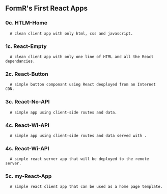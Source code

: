 ## FormR's First React Apps

  ### 0c. HTLM-Home 
      A clean client app with only html, css and javascript.
      
  ### 1c. React-Empty 
      A clean client app with only one line of HTML and all the React dependancies.

  ### 2c. React-Button 
      A simple button componant using React deoployed from an Internet CDN.

  ### 3c. React-No-API 
      A simple app using client-side routes and data.

  ### 4c. React-Wi-API 
      A simple app using client-side routes and data served with .

  ### 4s. React-Wi-API 
      A simple react server app that will be deployed to the remote server.

  ### 5c. my-React-App 
      A simple react client app that can be used as a home page template.
